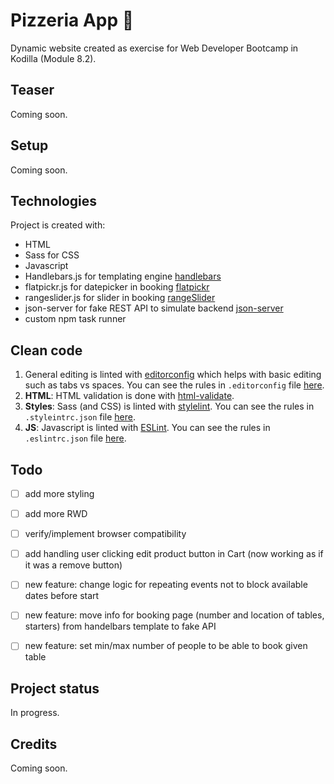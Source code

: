 # Pizzeria App :pizza:
Dynamic website created as exercise for Web Developer Bootcamp in Kodilla (Module 8.2).

## Teaser

Coming soon.

## Setup

Coming soon.

## Technologies
Project is created with:
* HTML
* Sass for CSS
* Javascript
* Handlebars.js for templating engine [handlebars](https://handlebarsjs.com/)
* flatpickr.js for datepicker in booking [flatpickr](https://flatpickr.js.org/)
* rangeslider.js for slider in booking [rangeSlider](https://github.com/Stryzhevskyi/rangeSlider)
* json-server for fake REST API to simulate backend [json-server](https://www.npmjs.com/package/json-server)
* custom npm task runner

## Clean code

1. General editing is linted with [editorconfig](https://editorconfig.org/) which helps with basic editing such as tabs vs spaces. You can see the rules in `.editorconfig` file [here](https://github.com/natkalia/dystopias-kodilla-6.2/blob/master/.editorconfig).
2. **HTML**: HTML validation is done with [html-validate](https://www.npmjs.com/package/html-validate/).
3. **Styles**: Sass (and CSS) is linted with [stylelint](https://stylelint.io/). You can see the rules in `.styleintrc.json` file [here](https://github.com/natkalia/dystopias-kodilla-6.2/blob/master/.stylelintrc.json).
4. **JS**: Javascript is linted with [ESLint](http://eslint.org/). You can see the rules in `.eslintrc.json` file [here](https://github.com/natkalia/dystopias-kodilla-6.2/blob/master/.eslintrc.json).

## Todo
- [ ] add more styling

- [ ] add more RWD
- [ ] verify/implement browser compatibility
- [ ] add handling user clicking edit product button in Cart (now working as if it was a remove button)
- [ ] new feature: change logic for repeating events not to block available dates before start
- [ ] new feature: move info for booking page (number and location of tables, starters)
from handelbars template to fake API
- [ ] new feature: set min/max number of people to be able to book given table

## Project status
In progress.

## Credits
Coming soon.
